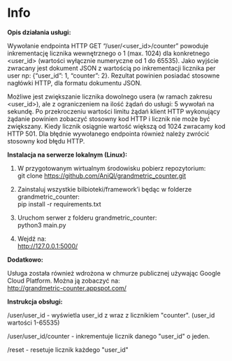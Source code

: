 # Info
<p><b>Opis działania usługi:</b></p>
<p>Wywołanie endpointa HTTP GET “/user/&lt;user_id&gt;/counter” powoduje inkrementację licznika wewnętrznego o 1 (max. 1024) dla konkretnego &lt;user_id&gt; (wartości wyłącznie numeryczne od 1 do 65535). Jako wyjście zwracany jest dokument JSON z wartością po inkrementacji licznika per user np: {“user_id”: 1, “counter”: 2}. Rezultat powinien posiadać stosowne nagłówki HTTP, dla formatu dokumentu JSON.</p>
<p>Możliwe jest zwiększanie licznika dowolnego usera (w ramach zakresu &lt;user_id&gt;), ale z ograniczeniem na ilość żądań do usługi: 5 wywołań na sekundę. Po przekroczeniu wartości limitu żądań klient HTTP wykonujący żądanie powinien zobaczyć stosowny kod HTTP i licznik nie może być zwiększany. Kiedy licznik osiągnie wartość większą od 1024 zwracamy kod HTTP 501. Dla błędnie wywołanego endpointa również należy zwrócić stosowny kod błędu HTTP.</p>
<p><b>Instalacja na serwerze lokalnym (Linux):</b></p>
<ol>
<li>
<p>W przygotowanym wirtualnym środowisku pobierz repozytorium:<br>
git clone <a href="https://github.com/AniQl/grandmetric_counter.git">https://github.com/AniQl/grandmetric_counter.git</a></p>
</li>
<li>
<p>Zainstaluj wszystkie bilbioteki/framework’i będąc w folderze grandmetric_counter:<br>
pip install -r requirements.txt</p>
</li>
<li>
<p>Uruchom serwer z folderu grandmetric_counter:<br>
python3 main.py</p>
<li>
<p>Wejdź na:<br>
<a href="http://127.0.0.1:5000/">http://127.0.0.1:5000/</a></p>
</li>
</li>
</ol>
<p><b>Dodatkowo:</b></p>
<p>Usługa została również wdrożona w chmurze publicznej używając Google Cloud Platform. Można ją zobaczyć na:<br>
<a href="http://grandmetric-counter.appspot.com/">http://grandmetric-counter.appspot.com/</a></p>


<p><b>Instrukcja obsługi:</b><p>
<p>/user/user_id - wyświetla user_id z wraz z licznikiem "counter". (user_id wartości 1-65535)</p>

<p>/user/user_id/counter - inkrementuje licznik danego "user_id" o jeden.</p>

<p>/reset - resetuje licznik każdego "user_id"</p>
